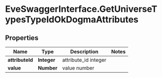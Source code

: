# EveSwaggerInterface.GetUniverseTypesTypeIdOkDogmaAttributes

## Properties
Name | Type | Description | Notes
------------ | ------------- | ------------- | -------------
**attributeId** | **Integer** | attribute_id integer | 
**value** | **Number** | value number | 


